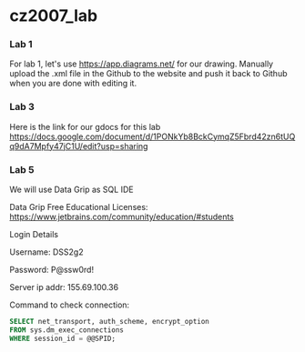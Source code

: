 # cz2007_lab


### Lab 1

For lab 1, let's use https://app.diagrams.net/ for our drawing. Manually upload the .xml file in the Github to the website and push it back to Github when you are done with editing it. 


### Lab 3

Here is the link for our gdocs for this lab https://docs.google.com/document/d/1PONkYb8BckCymqZ5Fbrd42zn6tUQq9dA7Mpfy47jC1U/edit?usp=sharing

### Lab 5

We will use Data Grip as SQL IDE

Data Grip Free Educational Licenses: https://www.jetbrains.com/community/education/#students

Login Details

Username: DSS2g2

Password: P@ssw0rd!

Server ip addr: 155.69.100.36

Command to check connection:
```sql
SELECT net_transport, auth_scheme, encrypt_option   
FROM sys.dm_exec_connections   
WHERE session_id = @@SPID;
```
